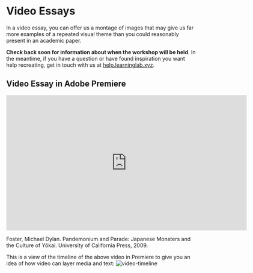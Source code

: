 # Video Essays
In a video essay, you can offer us a montage of images that may give us far more examples of a repeated visual theme than you could reasonably present in an academic paper.

**Check back soon for information about when the workshop will be held**. In the meantime, if you have a question or have found inspiration you want help recreating, get in touch with us at [help.learninglab.xyz](http://help.learninglab.xyz).

## Video Essay in Adobe Premiere


<iframe src="https://player.vimeo.com/video/511751894?title=0&byline=0&portrait=0" width="640" height="360" frameborder="0" allow="autoplay; fullscreen; picture-in-picture" allowfullscreen></iframe>

Foster, Michael Dylan. Pandemonium and Parade: Japanese Monsters and the Culture of Yōkai. University of California Press, 2009.

This is a view of the timeline of the above video in Premiere to give you an idea of how video can layer media and text:
![video-timeline](https://files.slack.com/files-pri/T0HTW3H0V-F01NPJUN69E/screen_shot_2021-02-12_at_2.54.11_pm.png?pub_secret=afc333f354)
